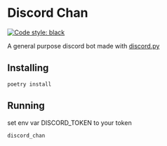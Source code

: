 # Discord Chan

[![Code style: black](https://img.shields.io/badge/code%20style-black-000000.svg)](https://github.com/psf/black)

A general purpose discord bot made with [discord.py](https://github.com/Rapptz/discord.py)

## Installing
```shell script
poetry install
```

## Running
set env var DISCORD_TOKEN to your token
```shell script
discord_chan
```
